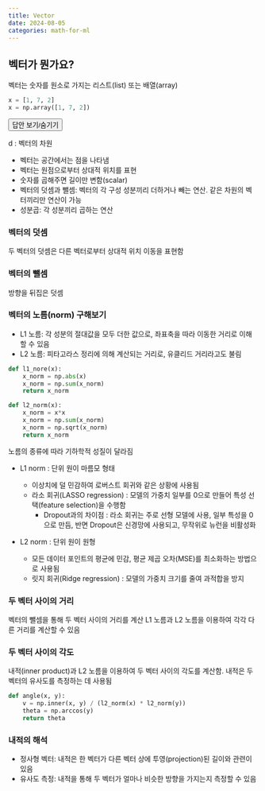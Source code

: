 ```yaml
---
title: Vector
date: 2024-08-05
categories: math-for-ml
---
```


## 벡터가 뭔가요?

벡터는 숫자를 원소로 가지는 리스트(list) 또는 배열(array)

```python
x = [1, 7, 2]
x = np.array([1, 7, 2])
```

<div class="answer">
  <button class="toggle-answer">답안 보기/숨기기</button>
  <div class="answer-content" style="display: none;">
    <h3>답안:</h3>
    <p>$$
\mathbf{x}^T = [x_1, x_2, \ldots, x_d]
$$</p>
  </div>
</div>

d : 벡터의 차원

- 벡터는 공간에서는 <span class="blindfold" data-hint="">점</span>을 나타냄
- 벡터는 원점으로부터 <span class="blindfold" data-hint="">상대적 위치</span>를 표현
- 숫자를 곱해주면 길이만 변함(scalar)
- 벡터의 덧셈과 뺄셈: 벡터의 각 구성 성분끼리 더하거나 빼는 연산. 같은 차원의 벡터끼리만 연산이 가능
- 성분곱: 각 성분끼리 곱하는 연산

### 벡터의 덧셈

두 벡터의 덧셈은 다른 벡터로부터 상대적 위치 이동을 표현함

### 벡터의 뺄셈

방향을 뒤집은 덧셈

### 벡터의 노름(norm) 구해보기

- L1 노름: 각 성분의 <span class="blindfold" data-hint="">절대값</span>을 모두 더한 값으로, 좌표축을 따라 이동한 거리로 이해할 수 있음
- L2 노름: 피타고라스 정리에 의해 계산되는 거리로, 유클리드 거리라고도 불림

```python
def l1_nore(x):
    x_norm = np.abs(x)
    x_norm = np.sum(x_norm)
    return x_norm

def l2_norm(x):
    x_norm = x*x
    x_norm = np.sum(x_norm)
    x_norm = np.sqrt(x_norm)
    return x_norm
```

노름의 종류에 따라 기하학적 성질이 달라짐

- L1 norm : 단위 원이 마름모 형태

  - <span class="blindfold" data-hint="">이상치</span>에 덜 민감하여 <span class="blindfold" data-hint="">로버스트 회귀</span>와 같은 상황에 사용됨
  - 라소 회귀(LASSO regression) : 모델의 가중치 일부를 0으로 만들어 특성 선택(feature selection)을 수행함
    - <span class="blindfold" data-hint="">Dropout</span>과의 차이점 : 라소 회귀는 주로 선형 모델에 사용, 일부 특성을 0으로 만듬, 반면 Dropout은 신경망에 사용되고, 무작위로 뉴런을 비활성화

- L2 norm : 단위 원이 원형
  - 모든 데이터 포인트의 평균에 민감, 평균 제곱 오차(MSE)를 최소화하는 방법으로 사용됨
  - 릿지 회귀(Ridge regression) : 모델의 가중치 크기를 줄여 과적합을 방지

### 두 벡터 사이의 거리

벡터의 뺄셈을 통해 두 벡터 사이의 거리를 계산 L1 노름과 L2 노름을 이용하여 각각 다른 거리를 계산할 수 있음

### 두 벡터 사이의 각도

내적(inner product)과 L2 노름을 이용하여 두 벡터 사이의 각도를 계산함. 내적은 두 벡터의 유사도를 측정하는 데 사용됨

```python
def angle(x, y):
    v = np.inner(x, y) / (l2_norm(x) * l2_norm(y))
    theta = np.arccos(y)
    return theta
```

### 내적의 해석

- 정사형 벡터: 내적은 한 벡터가 다른 벡터 상에 투영(projection)된 길이와 관련이 있음
- 유사도 측정: 내적을 통해 두 벡터가 얼마나 비슷한 방향을 가지는지 측정할 수 있음

